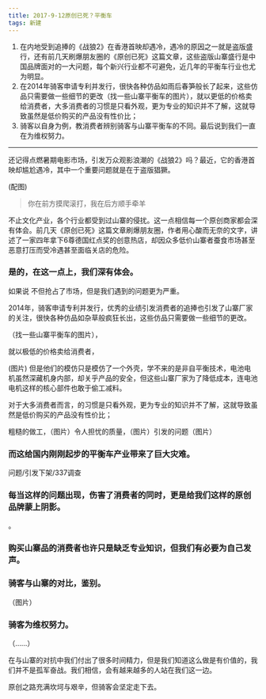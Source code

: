```yaml
---
title: 2017-9-12原创已死？平衡车
tags: 新建
---
```

1.	在内地受到追捧的《战狼2》在香港首映却遇冷，遇冷的原因之一就是盗版盛行，还有前几天刷爆朋友圈的《原创已死》这篇文章，这些盗版山寨盛行是中国品牌面对的一大问题，每个新兴行业都不可避免，近几年的平衡车行业也尤为明显。
2.	在2014年骑客申请专利并发行，很快各种仿品如雨后春笋般长了起来，这些仿品只需要做一些细节的更改（找一些山寨平衡车的图片），就以更低的价格卖给消费者，大多消费者的习惯是只看外观，更为专业的知识并不了解，这就导致虽然是低价购买的产品没有性价比；
3.	骑客以自身为例，教消费者辨别骑客与山寨平衡车的不同。最后说到我们一直在为维权努力。

*** 

还记得点燃暑期电影市场，引发万众观影浪潮的《战狼2》吗？最近，它的香港首映却尴尬遇冷，其中一个重要问题就是在于盗版猖獗。

(配图)
>你在前方摸爬滚打，我在后方顺手牵羊

不止文化产业，各个行业都受到过山寨的侵扰。这一点相信每一个原创商家都会深有体会。前几天《原创已死》这篇文章刷爆朋友圈，作者用心酸而无奈的文字，讲述了一家四年拿下6尊德国红点奖的创意热店，却因众多低价山寨者蚕食市场甚至恶意打压而受冷遇甚至面临关店的危险。


### 是的，在这一点上，我们深有体会。
如果说
不但抢占了市场，但是我们遇到的问题更为严重。


2014年，骑客申请专利并发行，优秀的业绩引发消费者的追捧也引发了山寨厂家的关注，很快各种仿品如杂草般疯狂长出，这些仿品只需要做一些细节的更改。


（找一些山寨平衡车的图片），


就以极低的价格卖给消费者，

(图片)
但是他们的模仿只是模仿了一个外壳，学不来的是非自平衡技术，电池电机虽然深藏机身内部，却关乎产品的安全，但这些山寨厂家为了降低成本，连电池电机这样的核心部件也敢于偷工减料。

对于大多消费者而言，的习惯是只看外观，更为专业的知识并不了解，这就导致虽然是低价购买的产品没有性价比；

粗糙的做工，（图片）令人担忧的质量，（图片）引发的问题（图片）

###  而这给国内刚刚起步的平衡车产业带来了巨大灾难。

问题/引发下架/337调查




### 每当这样的问题出现，伤害了消费者的同时，更是给我们这样的原创品牌蒙上阴影。





。
### 购买山寨品的消费者也许只是缺乏专业知识，但我们有必要为自己发声。

### 骑客与山寨的对比，鉴别。
（图片）


### 骑客为维权努力。

（……）


在与山寨的对抗中我们付出了很多时间精力，但是我们知道这么做是有价值的，我们并不是孤军奋战。我们相信，会有越来越多的人站在我们这一边。



原创之路充满坎坷与艰辛，但骑客会坚定走下去。
